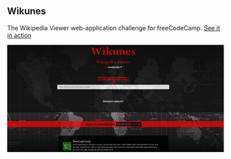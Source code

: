 Wikunes
-------------
The Wikipedia Viewer web-application challenge for freeCodeCamp. [See it in action](http://medunes.net/wikunes)

![screenshot](https://github.com/MedUnes/wikunes/blob/master/img/screenshot.jpg)




